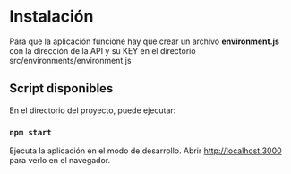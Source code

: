 # Instalación

Para que la aplicación funcione hay que crear un archivo **environment.js** con la dirección de la API y su KEY en el directorio src/environments/environment.js

## Script disponibles

En el directorio del proyecto, puede ejecutar:

### `npm start`

Ejecuta la aplicación en el modo de desarrollo.
Abrir [http://localhost:3000](http://localhost:3000) para verlo en el navegador.
